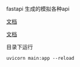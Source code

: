 fastapi  生成的模拟各种api

[文档](https://www.cnblogs.com/mazhiyong/p/12808529.html)

[文档](https://fastapi.tiangolo.com)


目录下运行

```shell
uvicorn main:app --reload
```